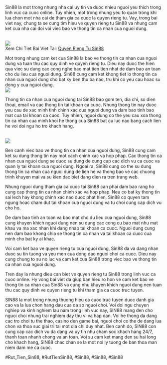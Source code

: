 <p>Sin88 la mot trong nhung nha cai uy tin va duoc nhieu nguoi yeu thich trong linh vuc ca cuoc online. Tuy nhien, mot trong nhung yeu to quan trong khi lua chon mot nha cai de tham gia ca cuoc la quyen rieng tu. Vay, trong bai viet nay, chung ta se cung tim hieu ve quyen rieng tu Sin88 va nhung cam ket cua nha cai doi voi viec bao ve thong tin ca nhan cua nguoi dung.</p><br><img src="https://broadgateinfo.net/wp-content/uploads/2025/02/quyen-rieng-tu-1.webp"></br>
Xem Chi Tiet Bai Viet Tai: <a href="https://broadgateinfo.net/quyen-rieng-tu/">Quyen Rieng Tu Sin88</a><p>Mot trong nhung cam ket cua Sin88 la bao ve thong tin ca nhan cua nguoi dung va tuan thu cac quy dinh ve quyen rieng tu. Dieu nay duoc the hien qua viec su dung cac cong nghe bao mat tien tien nhat de dam bao an toan cho du lieu cua nguoi dung. Sin88 cung cam ket khong tiet lo thong tin ca nhan cua nguoi dung cho bat ky ben thu ba nao, tru khi co yeu cau hoac su dong y cua nguoi dung.<br><img src="https://broadgateinfo.net/wp-content/uploads/2025/02/quyen-rieng-tu-3.webp"></br><p>Thong tin ca nhan cua nguoi dung tai Sin88 bao gom ten, dia chi, so dien thoai, email va cac thong tin tai khoan ca cuoc. Nhung thong tin nay duoc yeu cau de xac minh tinh chinh xac cua nguoi dung va dam bao tinh bao mat cua tai khoan ca cuoc. Tuy nhien, nguoi dung co the yeu cau xoa thong tin ca nhan cua minh khoi he thong cua Sin88 bat cu luc nao bang cach lien he voi doi ngu ho tro khach hang.</p><br><img src="https://broadgateinfo.net/wp-content/uploads/2025/02/quyen-rieng-tu-2.webp"></br><p>Ben canh viec bao ve thong tin ca nhan cua nguoi dung, Sin88 cung cam ket su dung thong tin nay mot cach chinh xac va hop phap. Cac thong tin ca nhan cua nguoi dung se duoc su dung de cung cap cac dich vu ca cuoc va quan ly tai khoan cua nguoi dung. Ngoai ra, Sin88 cung co the su dung thong tin ca nhan cua nguoi dung de lien he va thong bao ve cac chuong trinh khuyen mai va su kien dac biet dang dien ra tren trang web.<p>Nhung nguoi dung tham gia ca cuoc tai Sin88 can phai dam bao rang ho cung cap thong tin ca nhan chinh xac va hop phap. Neu co bat ky thong tin sai lech hay khong chinh xac nao duoc phat hien, Sin88 co quyen tam ngung hoac cham dut tai khoan cua nguoi dung va tu choi cung cap dich vu cho ho.</p><p>De dam bao tinh an toan va bao mat cho du lieu cua nguoi dung, Sin88 cung khuyen khich nguoi dung nen su dung cac cong cu bao mat nhu mat khau va ma xac nhan khi dang nhap tai khoan ca cuoc. Nguoi dung cung nen dam bao khong chia se thong tin ca nhan va tai khoan ca cuoc cua minh cho bat ky ai khac.<p>Voi cam ket bao ve quyen rieng tu cua nguoi dung, Sin88 da va dang nhan duoc su tin tuong va yeu men cua dong dao nguoi choi ca cuoc. Dieu nay cung chung to su no luc va cam ket cua Sin88 trong viec bao ve thong tin ca nhan cua nguoi dung.</p><p>Tren day la nhung dieu can biet ve quyen rieng tu Sin88 trong linh vuc ca cuoc online. Hy vong bai viet da giup ban hieu ro hon ve cam ket bao ve thong tin ca nhan cua Sin88 va cung nhu khuyen khich nguoi dung nen tuan thu cac quy dinh ve quyen rieng tu khi tham gia ca cuoc truc tuyen.</p><p>SIN88 la mot trong nhung thuong hieu ca cuoc truc tuyen duoc danh gia cao va la lua chon hang dau cua da so nguoi choi. Voi doi ngu chuyen nghiep va kinh nghiem lau nam trong linh vuc nay, SIN88 mang den cho nguoi choi nhung trai nghiem day thu vi va hap dan. Voi he thong da dang cac tro choi tu the thao, casino den game bai, nguoi choi co the de dang lua chon va thoa suc giai tri tai mot dia chi duy nhat. Ben canh do, SIN88 con cung cap cac dich vu da dang va uy tin nhu cham soc khach hang 24/7, thanh toan nhanh chong va an toan. Voi su cam ket mang den su hai long cho khach hang, SIN88 chac chan se la mot noi ly tuong de ban thoa man niem dam me ca cuoc.</p>
#Rut_Tien_Sin88, #RutTienSin88, #Sin88, #Sin88, #Sin88
